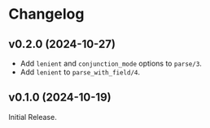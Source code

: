 # Changelog

## v0.2.0 (2024-10-27)
* Add `lenient` and `conjunction_mode` options to `parse/3`.
* Add `lenient` to `parse_with_field/4`.

## v0.1.0 (2024-10-19)
Initial Release.
